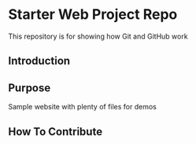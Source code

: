 
# Starter Web Project Repo

This repository is for showing how Git and GitHub work
## Introduction
## Purpose

Sample website with plenty of files for demos

## How To Contribute
